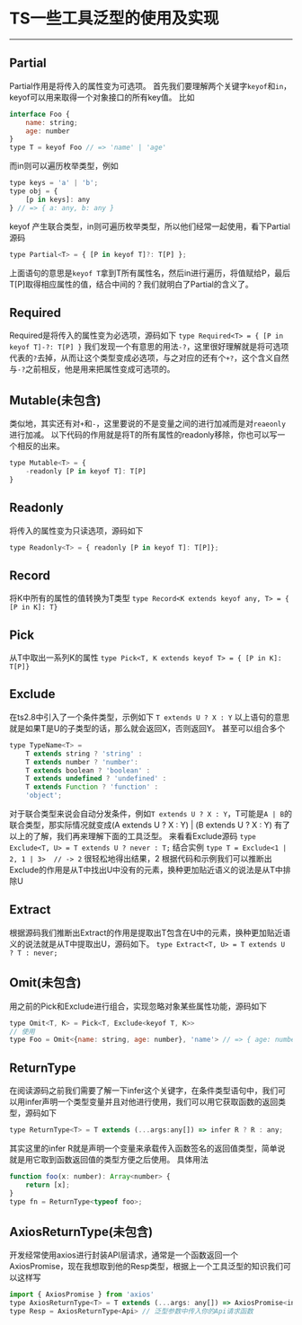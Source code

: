 # TS一些工具泛型的使用及实现
***

## Partial
Partial作用是将传入的属性变为可选项。
首先我们要理解两个关键字`keyof`和`in`，keyof可以用来取得一个对象接口的所有key值。
比如

```js
interface Foo {
    name: string;
    age: number
}
type T = keyof Foo // => 'name' | 'age'
```

而in则可以遍历枚举类型，例如

```js
type keys = 'a' | 'b';
type obj = {
    [p in keys]: any
} // => { a: any, b: any }
```

keyof 产生联合类型，in则可遍历枚举类型，所以他们经常一起使用，看下Partial源码

```js
type Partial<T> = { [P in keyof T]?: T[P] };
```

上面语句的意思是`keyof T`拿到T所有属性名，然后in进行遍历，将值赋给P，最后T[P]取得相应属性的值，结合中间的？我们就明白了Partial的含义了。

## Required
Required是将传入的属性变为必选项，源码如下
`type Required<T> = { [P in keyof T]-?: T[P] }`
我们发现一个有意思的用法`-?`，这里很好理解就是将可选项代表的`?`去掉，从而让这个类型变成必选项，与之对应的还有个`+?`，这个含义自然与`-?`之前相反，他是用来把属性变成可选项的。

## Mutable(未包含)
类似地，其实还有对`+`和`-`，这里要说的不是变量之间的进行加减而是对`reaeonly`进行加减。
以下代码的作用就是将T的所有属性的readonly移除，你也可以写一个相反的出来。

```js
type Mutable<T> = {
    -readonly [P in keyof T]: T[P]
}
```

## Readonly
将传入的属性变为只读选项，源码如下

```js
type Readonly<T> = { readonly [P in keyof T]: T[P]};
```

## Record
将K中所有的属性的值转换为T类型
`type Record<K extends keyof any, T> = { [P in K]: T}`

## Pick
从T中取出一系列K的属性
`type Pick<T, K extends keyof T> = { [P in K]: T[P]}`

## Exclude
在ts2.8中引入了一个条件类型，示例如下
`T extends U ? X : Y`
以上语句的意思就是如果T是U的子类型的话，那么就会返回X，否则返回Y。
甚至可以组合多个

```js
type TypeName<T> = 
    T extends string ? 'string' :
    T extends number ? 'number':
    T extends boolean ? 'boolean' :
    T extends undefined ? 'undefined' :
    T extends Function ? 'function' :
    'object';
```

对于联合类型来说会自动分发条件，例如`T extends U ? X : Y`，T可能是`A | B`的联合类型，那实际情况就变成(A extends U ? X : Y) | (B extends U ? X : Y)
有了以上的了解，我们再来理解下面的工具泛型。
来看看Exclude源码
`type Exclude<T, U> = T extends U ? never : T;`
结合实例
`type T = Exclude<1 | 2, 1 | 3>  // -> 2`
很轻松地得出结果，2 根据代码和示例我们可以推断出Exclude的作用是从T中找出U中没有的元素，换种更加贴近语义的说法是从T中排除U

## Extract
根据源码我们推断出Extract的作用是提取出T包含在U中的元素，换种更加贴近语义的说法就是从T中提取出U，源码如下。
`type Extract<T, U> = T extends U ? T : never;`

## Omit(未包含)
用之前的Pick和Exclude进行组合，实现忽略对象某些属性功能，源码如下
```js
type Omit<T, K> = Pick<T, Exclude<keyof T, K>>
// 使用
type Foo = Omit<{name: string, age: number}, 'name'> // => { age: number };
```

## ReturnType
在阅读源码之前我们需要了解一下infer这个关键字，在条件类型语句中，我们可以用infer声明一个类型变量并且对他进行使用，我们可以用它获取函数的返回类型，源码如下
```js
type ReturnType<T> = T extends (...args:any[]) => infer R ? R : any;
```

其实这里的infer R就是声明一个变量来承载传入函数签名的返回值类型，简单说就是用它取到函数返回值的类型方便之后使用。
具体用法

```js
function foo(x: number): Array<number> {
    return [x];
}
type fn = ReturnType<typeof foo>;
```

## AxiosReturnType(未包含)
开发经常使用axios进行封装API层请求，通常是一个函数返回一个AxiosPromise<Resp>，现在我想取到他的Resp类型，根据上一个工具泛型的知识我们可以这样写

```js
import { AxiosPromise } from 'axios'
type AxiosReturnType<T> = T extends (...args: any[]) => AxiosPromise<infer R> ? R : any;
type Resp = AxiosReturnType<Api> // 泛型参数中传入你的Api请求函数
```